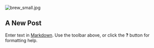 ![brew_small.jpg]({{site.baseurl}}/images/brew_small.jpg)

## A New Post

Enter text in [Markdown](http://daringfireball.net/projects/markdown/). Use the toolbar above, or click the **?** button for formatting help.
